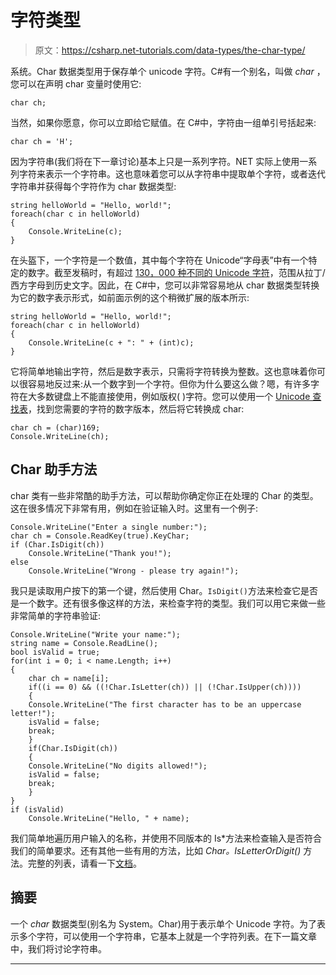 # 字符类型

> 原文：<https://csharp.net-tutorials.com/data-types/the-char-type/>

系统。Char 数据类型用于保存单个 unicode 字符。C#有一个别名，叫做 *char* ，您可以在声明 char 变量时使用它:

```
char ch;
```

当然，如果你愿意，你可以立即给它赋值。在 C#中，字符由一组单引号括起来:

```
char ch = 'H';
```

因为字符串(我们将在下一章讨论)基本上只是一系列字符。NET 实际上使用一系列字符来表示一个字符串。这也意味着您可以从字符串中提取单个字符，或者迭代字符串并获得每个字符作为 char 数据类型:

```
string helloWorld = "Hello, world!";
foreach(char c in helloWorld)
{
    Console.WriteLine(c);
}
```

<input type="hidden" name="IL_IN_ARTICLE">

在头盔下，一个字符是一个数值，其中每个字符在 Unicode“字母表”中有一个特定的数字。截至发稿时，有超过 [130，000 种不同的 Unicode 字符](https://en.wikipedia.org/wiki/List_of_Unicode_characters)，范围从拉丁/西方字母到历史文字。因此，在 C#中，您可以非常容易地从 char 数据类型转换为它的数字表示形式，如前面示例的这个稍微扩展的版本所示:

```
string helloWorld = "Hello, world!";
foreach(char c in helloWorld)
{
    Console.WriteLine(c + ": " + (int)c);
}
```

它将简单地输出字符，然后是数字表示，只需将字符转换为整数。这也意味着你可以很容易地反过来:从一个数字到一个字符。但你为什么要这么做？嗯，有许多字符在大多数键盘上不能直接使用，例如版权( )字符。您可以使用一个 [Unicode 查找表](https://unicode-table.com/en/)，找到您需要的字符的数字版本，然后将它转换成 char:

```
char ch = (char)169;
Console.WriteLine(ch);
```

## Char 助手方法

char 类有一些非常酷的助手方法，可以帮助你确定你正在处理的 Char 的类型。这在很多情况下非常有用，例如在验证输入时。这里有一个例子:

```
Console.WriteLine("Enter a single number:");
char ch = Console.ReadKey(true).KeyChar;
if (Char.IsDigit(ch))
    Console.WriteLine("Thank you!");
else
    Console.WriteLine("Wrong - please try again!");
```

我只是读取用户按下的第一个键，然后使用 Char。`IsDigit()`方法来检查它是否是一个数字。还有很多像这样的方法，来检查字符的类型。我们可以用它来做一些非常简单的字符串验证:

```
Console.WriteLine("Write your name:");
string name = Console.ReadLine();  
bool isValid = true;  
for(int i = 0; i < name.Length; i++)  
{  
    char ch = name[i];  
    if((i == 0) && ((!Char.IsLetter(ch)) || (!Char.IsUpper(ch))))  
    {  
    Console.WriteLine("The first character has to be an uppercase letter!");  
    isValid = false;  
    break;  
    }  
    if(Char.IsDigit(ch))  
    {  
    Console.WriteLine("No digits allowed!");  
    isValid = false;  
    break;  
    }  
}  
if (isValid)  
    Console.WriteLine("Hello, " + name);
```

我们简单地遍历用户输入的名称，并使用不同版本的 Is*方法来检查输入是否符合我们的简单要求。还有其他一些有用的方法，比如 *Char。IsLetterOrDigit()* 方法。完整的列表，请看一下[文档](https://msdn.microsoft.com/en-us/library/system.char(v=vs.110).aspx#Methods)。

## 摘要

一个 *char* 数据类型(别名为 System。Char)用于表示单个 Unicode 字符。为了表示多个字符，可以使用一个字符串，它基本上就是一个字符列表。在下一篇文章中，我们将讨论字符串。

* * *